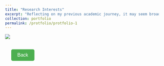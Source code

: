 ```yaml
---
title: "Research Interests"
excerpt: "Reflecting on my previous academic journey, it may seem broad in scope, but I see it as a natural evolution of my interests within the field of public policy and administration. My passion for exploration has been the compass guiding my studies, and the experiences I’ve gathered have greatly enriched my understanding and perspectives. Therefore, I would like to offer a more detailed account of how my research interests have evolved, in the hope that this will help you know me better." #<br/> <img src='/images/500x300.png'>
collection: portfolio
permalink: /protfolio/protfolio-1
---
```

<img src="https://raw.githubusercontent.com/qiuhan-star/hanrachelqiu.github.io/master/images/portfolio/My Research Interests.jpg">

<style>
  /* 简单的CSS样式 */
  .back-button {
    padding: 10px 20px;
    font-size: 16px;
    cursor: pointer;
    background-color: #4CAF50; /* 绿色背景 */
    color: white; /* 白色文字 */
    border: none;
    border-radius: 5px;
    text-align: center;
    display: inline-block;
    margin: 20px;
  }
</style>
<body>

<button class="back-button" onclick="goBack()">Back</button>

<script>
function goBack() {
  window.location.href = 'https://qiuhan-star.github.io/hanrachelqiu.github.io//portfolio/'; // 替换成你想要重定向的URL
}
</script>

</body>
